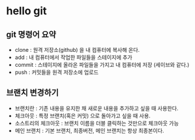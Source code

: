 # hello git

## git 명령어 요약

 - clone : 원격 저장소(github) 을 내 컴퓨터에 복사해 온다.
 - add : 내 컴퓨터에서 작업한 파일들을 스테이지에 추가
 - commit : 스테이지에 올라온 파일들을 가지고 내 컴퓨터에 저장 (세이브와 같다.)
 - push : 커밋들을 원격 저장소에 업로드

## 브랜치 변경하기

 - 브랜치란 : 기존 내용을 유지한 채 새로운 내용을 추가하고 싶을 때 사용한다.
  - 체크아웃 : 특정 브랜치(혹은 커밋) 으로 돌아가고 싶을 때 사용.
   - 소스트리의 체크아웃 : 브랜치 이름을 더블 클릭하는 것만으로 체크아웃 가능
   - 메인 브랜치 : 기본 브랜치, 최종버전, 메인 브랜치는 항상 최종본이다.
